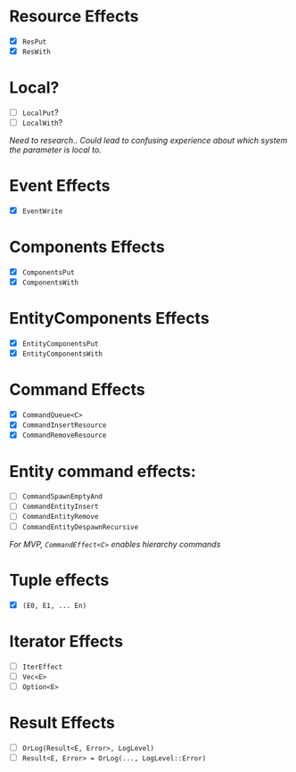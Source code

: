 # Resource Effects
- [x] `ResPut`
- [x] `ResWith`

# Local?
- [ ] `LocalPut`?
- [ ] `LocalWith`?

*Need to research.. Could lead to confusing experience about which system the parameter is local to.*

# Event Effects
- [x] `EventWrite`

# Components Effects
- [x] `ComponentsPut`
- [x] `ComponentsWith`

# EntityComponents Effects
- [x] `EntityComponentsPut`
- [x] `EntityComponentsWith`

# Command Effects
- [x] `CommandQueue<C>`
- [x] `CommandInsertResource`
- [x] `CommandRemoveResource`

# Entity command effects:
- [ ] `CommandSpawnEmptyAnd`
- [ ] `CommandEntityInsert`
- [ ] `CommandEntityRemove`
- [ ] `CommandEntityDespawnRecursive`

*For MVP, `CommandEffect<C>` enables hierarchy commands*

# Tuple effects
- [x] `(E0, E1, ... En)`

# Iterator Effects
- [ ] `IterEffect`
- [ ] `Vec<E>`
- [ ] `Option<E>`

# Result Effects
- [ ] `OrLog(Result<E, Error>, LogLevel)`
- [ ] `Result<E, Error> = OrLog(..., LogLevel::Error)`
